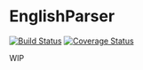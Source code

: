 # EnglishParser

[![Build Status](https://img.shields.io/travis/Klemek/Villes.svg?style=popout)](https://travis-ci.org/Klemek/Villes)
[![Coverage Status](https://img.shields.io/coveralls/github/Klemek/Villes.svg)](https://coveralls.io/github/Klemek/Villes?branch=master)

WIP